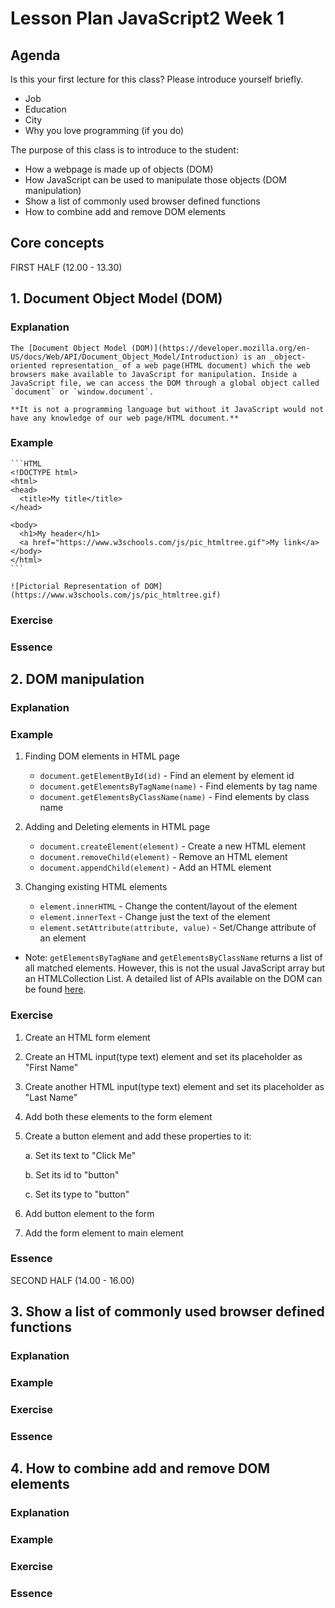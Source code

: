 # Lesson Plan JavaScript2 Week 1

## Agenda
Is this your first lecture for this class?
Please introduce yourself briefly.
  - Job
  - Education
  - City
  - Why you love programming (if you do)
  
The purpose of this class is to introduce to the student:
- How a webpage is made up of objects (DOM)
- How JavaScript can be used to manipulate those objects (DOM manipulation)
- Show a list of commonly used browser defined functions
- How to combine add and remove DOM elements

## Core concepts

FIRST HALF (12.00 - 13.30)

## 1. Document Object Model (DOM)

### Explanation
    The [Document Object Model (DOM)](https://developer.mozilla.org/en-US/docs/Web/API/Document_Object_Model/Introduction) is an _object-oriented representation_ of a web page(HTML document) which the web browsers make available to JavaScript for manipulation. Inside a JavaScript file, we can access the DOM through a global object called `document` or `window.document`.

    **It is not a programming language but without it JavaScript would not have any knowledge of our web page/HTML document.**
### Example
    ```HTML
    <!DOCTYPE html>
    <html>
    <head>
      <title>My title</title>
    </head>

    <body>
      <h1>My header</h1>
      <a href="https://www.w3schools.com/js/pic_htmltree.gif">My link</a>
    </body>
    </html>
    ```

    ![Pictorial Representation of DOM](https://www.w3schools.com/js/pic_htmltree.gif)
### Exercise
### Essence


## 2. DOM manipulation
### Explanation
### Example
1. Finding DOM elements in HTML page

    - `document.getElementById(id)` - Find an element by element id
    - `document.getElementsByTagName(name)` - Find elements by tag name
    - `document.getElementsByClassName(name)` - Find elements by class name

2. Adding and Deleting elements in HTML page

    - `document.createElement(element)` - Create a new HTML element
    - `document.removeChild(element)` - Remove an HTML element
    - `document.appendChild(element)` - Add an HTML element

3. Changing existing HTML elements

    - `element.innerHTML` - Change the content/layout of the element
    - `element.innerText` - Change just the text of the element
    - `element.setAttribute(attribute, value)` - Set/Change attribute of an element

* Note: `getElementsByTagName` and `getElementsByClassName` returns a list of all matched elements. However, this is not the usual JavaScript array but an HTMLCollection List. A detailed list of APIs available on the DOM can be found [here](https://developer.mozilla.org/en-US/docs/Web/API/Document).
### Exercise
1. Create an HTML form element
2. Create an HTML input(type text) element and set its placeholder as "First Name"
3. Create another HTML input(type text) element and set its placeholder as "Last Name"
4. Add both these elements to the form element
5. Create a button element and add these properties to it:

    a. Set its text to "Click Me"

    b. Set its id to "button"

    c. Set its type to "button"

6. Add button element to the form
7. Add the form element to main element
### Essence

SECOND HALF (14.00 - 16.00)

## 3. Show a list of commonly used browser defined functions
### Explanation
### Example
### Exercise
### Essence

## 4. How to combine add and remove DOM elements
### Explanation
### Example
### Exercise
### Essence
